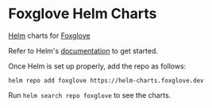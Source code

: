 # Foxglove Helm Charts

[Helm](https://helm.sh) charts for [Foxglove](foxglove.dev)

Refer to Helm's [documentation](https://helm.sh/docs/) to get started.

Once Helm is set up properly, add the repo as follows:

```console
helm repo add foxglove https://helm-charts.foxglove.dev
```

Run `helm search repo foxglove` to see the charts.
